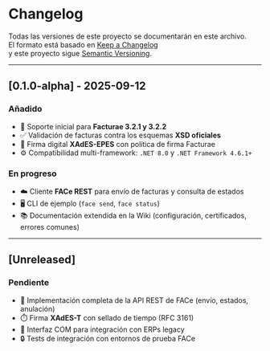 # Changelog
Todas las versiones de este proyecto se documentarán en este archivo.  
El formato está basado en [Keep a Changelog](https://keepachangelog.com/es-ES/1.0.0/)  
y este proyecto sigue [Semantic Versioning](https://semver.org/lang/es/).

---

## [0.1.0-alpha] - 2025-09-12
### Añadido
- 📑 Soporte inicial para **Facturae 3.2.1 y 3.2.2**  
- ✅ Validación de facturas contra los esquemas **XSD oficiales**  
- 🔐 Firma digital **XAdES-EPES** con política de firma Facturae  
- ⚙️ Compatibilidad multi-framework: `.NET 8.0` y `.NET Framework 4.6.1+`  

### En progreso
- ☁️ Cliente **FACe REST** para envío de facturas y consulta de estados  
- 🖥️ CLI de ejemplo (`face send`, `face status`)  
- 📚 Documentación extendida en la Wiki (configuración, certificados, errores comunes)  

---

## [Unreleased]
### Pendiente
- 🚀 Implementación completa de la API REST de FACe (envío, estados, anulación)  
- ⏱️ Firma **XAdES-T** con sellado de tiempo (RFC 3161)  
- 🧩 Interfaz COM para integración con ERPs legacy  
- 🔒 Tests de integración con entornos de prueba FACe  
